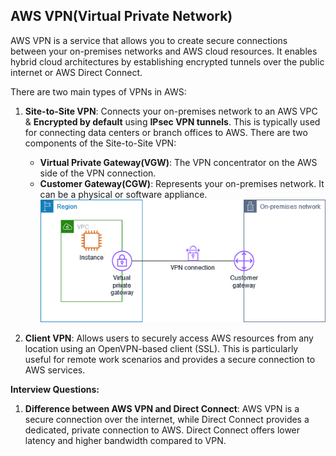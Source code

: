 ## AWS VPN(Virtual Private Network)

AWS VPN is a service that allows you to create secure connections between your on-premises networks and AWS cloud resources. It enables hybrid cloud architectures by establishing encrypted tunnels over the public internet or AWS Direct Connect.

There are two main types of VPNs in AWS:
1. **Site-to-Site VPN**: Connects your on-premises network to an AWS VPC & **Encrypted by default** using **IPsec VPN tunnels**. This is typically used for connecting data centers or branch offices to AWS. There are two components of the Site-to-Site VPN:
   - **Virtual Private Gateway(VGW)**: The VPN concentrator on the AWS side of the VPN connection.
   - **Customer Gateway(CGW)**: Represents your on-premises network. It can be a physical or software appliance.
![alt text](image.png)

2. **Client VPN**: Allows users to securely access AWS resources from any location using an OpenVPN-based client (SSL). This is particularly useful for remote work scenarios and provides a secure connection to AWS services.

**Interview Questions:**
1. **Difference between AWS VPN and Direct Connect**: AWS VPN is a secure connection over the internet, while Direct Connect provides a dedicated, private connection to AWS. Direct Connect offers lower latency and higher bandwidth compared to VPN.